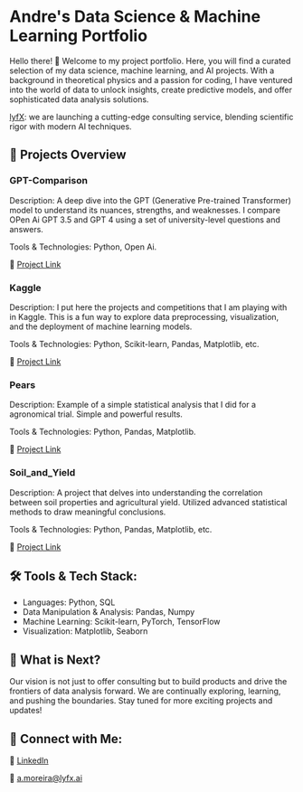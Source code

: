 # Andre's Data Science & Machine Learning Portfolio

Hello there! 👋 Welcome to my project portfolio. Here, you will find a curated selection of my data science, machine learning, and AI projects. With a background in theoretical physics and a passion for coding, I have ventured into the world of data to unlock insights, create predictive models, and offer sophisticated data analysis solutions. 

[lyfX](https://www.lyfx.ai): we are launching a cutting-edge consulting service, blending scientific rigor with modern AI techniques.

## 🚀 Projects Overview

### GPT-Comparison

Description: A deep dive into the GPT (Generative Pre-trained Transformer) model to understand its nuances, strengths, and weaknesses. 
I compare OPen Ai GPT 3.5 and GPT 4 using a set of university-level questions and answers.

Tools & Technologies: Python, Open Ai.

🔗 [Project Link](https://github.com/andremoreira73/Project_portfolio/tree/33f3bdd09a39cf240453c6abfd16df07b0115e01/GPT-Comparison)

### Kaggle

Description: I put here the projects and competitions that I am playing with in Kaggle. This is a fun way to explore data preprocessing, visualization, and 
the deployment of machine learning models.

Tools & Technologies: Python, Scikit-learn, Pandas, Matplotlib, etc.

🔗 [Project Link](https://github.com/andremoreira73/Project_portfolio/tree/a086f0cc5fe14fdd86e3c7e0d7e5e32de0bc2e36/Kaggle/)

### Pears

Description: Example of a simple statistical analysis that I did for a agronomical trial. 
Simple and powerful results.

Tools & Technologies: Python, Pandas, Matplotlib.

🔗 [Project Link](https://github.com/andremoreira73/Project_portfolio/blob/86e95a781c7869bc471382318eea9c4a04bd75c4/Pears/README.md)

### Soil_and_Yield

Description: A project that delves into understanding the correlation between soil properties and agricultural yield. 
Utilized advanced statistical methods to draw meaningful conclusions.

Tools & Technologies: Python, Pandas, Matplotlib, etc.

🔗 [Project Link](https://github.com/andremoreira73/Project_portfolio/tree/86e95a781c7869bc471382318eea9c4a04bd75c4/Soil_and_Yield)

## 🛠 Tools & Tech Stack:

- Languages: Python, SQL
- Data Manipulation & Analysis: Pandas, Numpy
- Machine Learning: Scikit-learn, PyTorch, TensorFlow
- Visualization: Matplotlib, Seaborn

## 🌱 What is Next?
Our vision is not just to offer consulting but to build products and drive the frontiers of data analysis forward. 
We are continually exploring, learning, and pushing the boundaries. Stay tuned for more exciting projects and updates!

## 🤝 Connect with Me:

🔗 [LinkedIn](https://www.linkedin.com/in/moreiraandre/)

📧 [a.moreira@lyfx.ai](mailto:a.moreira@lyfx.ai)
